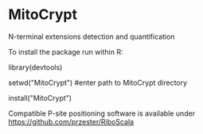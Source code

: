 # MitoCrypt
N-terminal extensions detection and quantification

To install the package run within R:

library(devtools)

setwd("MitoCrypt") #enter path to MitoCrypt directory

install("MitoCrypt")

Compatible P-site positioning software is available under https://github.com/przester/RiboScala
